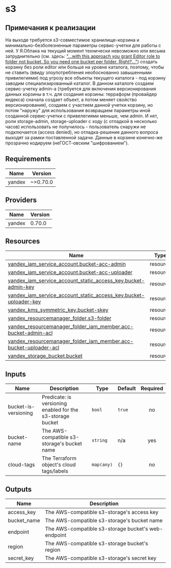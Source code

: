 # s3

## Примечания к реализации

На выходе требуется s3-совместимое хранилище-корзина
и минимально-безболезненные параметры сервис-учетки для работы с ней.
У Я.Облака на текущий момент технически невозможно или весьма затруднительно (см. здесь: ["...with this approach you grant Editor role to folder not bucket. So you need one bucket per folder. Right?..."](https://github.com/yandex-cloud/terraform-provider-yandex/issues/19#issuecomment-545926981))
создать корзину без роли editor или больше на уровне каталога,
поэтому, чтобы не ставить (ввиду злоупотребления необоснованно завышенными привилегиями) 
под угрозу все объекты текущего каталога - под корзину заводим специализированный каталог.
В данном каталоге создаем сервис-учетку admin-а (требуется для включения версионирования данных корзины
в т.ч. для создания корзины: терраформ (провайдер яндекса) сначала создает объект, 
а потом меняет свойство версионирования),  создаем с участием данной учетки корзину,
но потом "наружу" для использования возвращаем параметры иной созданной сервис-учетки
с привелегиями меньше, чем admin. И нет, роли storage-admin, storage-uploader с ходу 
(с отладкой в несколько часов) использовать не получилось - пользователь снаружи не подключается 
(access denied), но отладка-решение данного вопроса выходят за рамки поставленной задачи.
Данные в корзине конечно-же прозрачно кодируем (неГОСТ-овским "шифрованием").

<!-- BEGINNING OF PRE-COMMIT-TERRAFORM DOCS HOOK -->
## Requirements

| Name | Version |
|------|---------|
| yandex | ~>0.70.0 |

## Providers

| Name | Version |
|------|---------|
| yandex | 0.70.0 |

## Resources

| Name | Type |
|------|------|
| [yandex_iam_service_account.bucket-acc-admin](https://registry.terraform.io/providers/yandex-cloud/yandex/latest/docs/resources/iam_service_account) | resource |
| [yandex_iam_service_account.bucket-acc-uploader](https://registry.terraform.io/providers/yandex-cloud/yandex/latest/docs/resources/iam_service_account) | resource |
| [yandex_iam_service_account_static_access_key.bucket-admin-key](https://registry.terraform.io/providers/yandex-cloud/yandex/latest/docs/resources/iam_service_account_static_access_key) | resource |
| [yandex_iam_service_account_static_access_key.bucket-uploader-key](https://registry.terraform.io/providers/yandex-cloud/yandex/latest/docs/resources/iam_service_account_static_access_key) | resource |
| [yandex_kms_symmetric_key.bucket-skey](https://registry.terraform.io/providers/yandex-cloud/yandex/latest/docs/resources/kms_symmetric_key) | resource |
| [yandex_resourcemanager_folder.s3-folder](https://registry.terraform.io/providers/yandex-cloud/yandex/latest/docs/resources/resourcemanager_folder) | resource |
| [yandex_resourcemanager_folder_iam_member.acc-bucket-admin-acl](https://registry.terraform.io/providers/yandex-cloud/yandex/latest/docs/resources/resourcemanager_folder_iam_member) | resource |
| [yandex_resourcemanager_folder_iam_member.acc-bucket-uploader-acl](https://registry.terraform.io/providers/yandex-cloud/yandex/latest/docs/resources/resourcemanager_folder_iam_member) | resource |
| [yandex_storage_bucket.bucket](https://registry.terraform.io/providers/yandex-cloud/yandex/latest/docs/resources/storage_bucket) | resource |

## Inputs

| Name | Description | Type | Default | Required |
|------|-------------|------|---------|:--------:|
| bucket-is-versioning | Predicate: is versioning enabled for the s3-storage bucket | `bool` | `true` | no |
| bucket-name | The  AWS-compatible s3-storage's bucket name | `string` | n/a | yes |
| cloud-tags | The Terraform object's cloud tags/labels | `map(any)` | `{}` | no |

## Outputs

| Name | Description |
|------|-------------|
| access\_key | The  AWS-compatible s3-storage's access key |
| bucket\_name | The  AWS-compatible s3-storage's bucket name |
| endpoint | The  AWS-compatible s3-storage bucket's web-endpoint |
| region | The  AWS-compatible s3-storage bucket's region |
| secret\_key | The  AWS-compatible s3-storage's secret key |
<!-- END OF PRE-COMMIT-TERRAFORM DOCS HOOK -->
